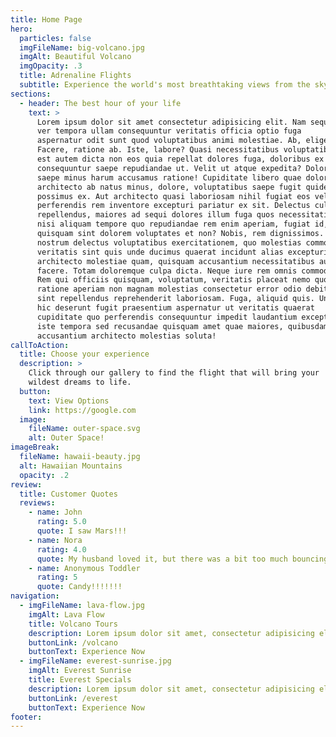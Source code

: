 ```yaml
---
title: Home Page
hero:
  particles: false
  imgFileName: big-volcano.jpg
  imgAlt: Beautiful Volcano
  imgOpacity: .3
  title: Adrenaline Flights
  subtitle: Experience the world's most breathtaking views from the sky
sections:
  - header: The best hour of your life
    text: >
      Lorem ipsum dolor sit amet consectetur adipisicing elit. Nam sequi,
      ver tempora ullam consequuntur veritatis officia optio fuga
      aspernatur odit sunt quod voluptatibus animi molestiae. Ab, eligendi!
      Facere, ratione ab. Iste, labore? Quasi necessitatibus voluptatibus
      est autem dicta non eos quia repellat dolores fuga, doloribus ex
      consequuntur saepe repudiandae ut. Velit ut atque expedita? Doloremque
      saepe minus harum accusamus ratione! Cupiditate libero quae dolorem
      architecto ab natus minus, dolore, voluptatibus saepe fugit quidem
      possimus ex. Aut architecto quasi laboriosam nihil fugiat eos vel,
      perferendis rem inventore excepturi pariatur ex sit. Delectus culpa
      repellendus, maiores ad sequi dolores illum fuga quos necessitatibus
      nisi aliquam tempore quo repudiandae rem enim aperiam, fugiat id,
      quisquam sint dolorem voluptates et non? Nobis, rem dignissimos. Iste
      nostrum delectus voluptatibus exercitationem, quo molestias commodi
      veritatis sint quis unde ducimus quaerat incidunt alias excepturi
      architecto molestiae quam, quisquam accusantium necessitatibus aut eum
      facere. Totam doloremque culpa dicta. Neque iure rem omnis commodi?
      Rem qui officiis quisquam, voluptatum, veritatis placeat nemo quos
      ratione aperiam non magnam molestias consectetur error odio debitis
      sint repellendus reprehenderit laboriosam. Fuga, aliquid quis. Unde
      hic deserunt fugit praesentium aspernatur ut veritatis quaerat
      cupiditate quo perferendis consequuntur impedit laudantium excepturi
      iste tempora sed recusandae quisquam amet quae maiores, quibusdam
      accusantium architecto molestias soluta!
callToAction:
  title: Choose your experience
  description: >
    Click through our gallery to find the flight that will bring your
    wildest dreams to life.
  button:
    text: View Options
    link: https://google.com
  image:
    fileName: outer-space.svg
    alt: Outer Space!
imageBreak:
  fileName: hawaii-beauty.jpg
  alt: Hawaiian Mountains
  opacity: .2
review:
  title: Customer Quotes
  reviews:
    - name: John
      rating: 5.0
      quote: I saw Mars!!!
    - name: Nora
      rating: 4.0
      quote: My husband loved it, but there was a bit too much bouncing for my taste.
    - name: Anonymous Toddler
      rating: 5
      quote: Candy!!!!!!!
navigation:
  - imgFileName: lava-flow.jpg
    imgAlt: Lava Flow
    title: Volcano Tours
    description: Lorem ipsum dolor sit amet, consectetur adipisicing elit. Similique, minus.
    buttonLink: /volcano
    buttonText: Experience Now
  - imgFileName: everest-sunrise.jpg
    imgAlt: Everest Sunrise
    title: Everest Specials
    description: Lorem ipsum dolor sit amet, consectetur adipisicing elit. Similique, minus.
    buttonLink: /everest
    buttonText: Experience Now
footer:
---
```

